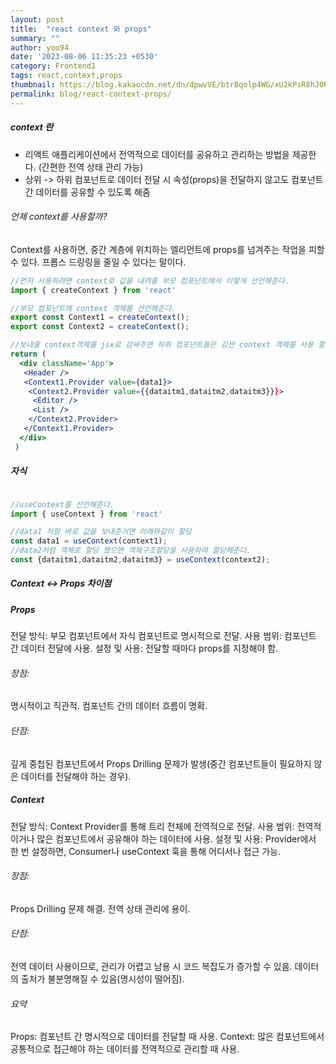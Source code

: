 ```yaml
---
layout: post
title:  "react context 와 props"
summary: ""
author: yoo94
date: '2023-08-06 11:35:23 +0530'
category: Frontend1
tags: react,context,props
thumbnail: https://blog.kakaocdn.net/dn/dpwvVE/btrBqolp4WG/xU2kPsR8hJ0Rpx9B1LSoZ1/img.png
permalink: blog/react-context-props/
---
```


##### context 란
- 리액트 애플리케이션에서 전역적으로 데이터를 공유하고 관리하는 방법을 제공한다. (간편한 전역 상태 관리 가능)
-  상위 -> 하위 컴포넌트로 데이터 전달 시 속성(props)을 전달하지 않고도 컴포넌트 간 데이터를 공유할 수 있도록 해줌

###### 언제 context를 사용할까?
Context를 사용하면, 중간 계층에 위치하는 엘리먼트에 props를 넘겨주는 작업을 피할 수 있다.
프롭스 드링링을 줄일 수 있다는 말이다.

```jsx
//먼저 사용하려면 context로 값을 내려줄 부모 컴포넌트에서 이렇게 선언해준다.
import { createContext } from 'react'

//부모 컴포넌트에 context 객체를 선언해준다.
export const Context1 = createContext();
export const Context2 = createContext();

//보내줄 context객체를 jsx로 감싸주면 하위 컴포넌트들은 감싼 context 객체를 사용 할 수 있다. context도 객체이기 때문에 바로 넣지는 못하고 Context1.Provider에 value에 넣어준다.
return (
  <div className='App'>
   <Header />
   <Context1.Provider value={data1}>
    <Context2.Provider value={{dataitm1,dataitm2,dataitm3}}}>
     <Editor />
     <List />
    </Context2.Provider>
   </Context1.Provider>
  </div>
 )
```

##### 자식
```jsx

//useContext를 선언해준다.
import { useContext } from 'react'

//data1 처럼 바로 값을 보내준거면 아래와같이 할당
const data1 = useContext(context1);
//data2처럼 객체로 할당 했으면 객체구조할당을 사용하여 할당해준다.
const {dataitm1,dataitm2,dataitm3} = useContext(context2);
```


##### Context <-> Props 차이점

##### Props
전달 방식: 부모 컴포넌트에서 자식 컴포넌트로 명시적으로 전달.
사용 범위: 컴포넌트 간 데이터 전달에 사용.
설정 및 사용: 전달할 때마다 props를 지정해야 함.
###### 장점:
명시적이고 직관적.
컴포넌트 간의 데이터 흐름이 명확.
###### 단점:
깊게 중첩된 컴포넌트에서 Props Drilling 문제가 발생(중간 컴포넌트들이 필요하지 않은 데이터를 전달해야 하는 경우).


##### Context
전달 방식: Context Provider를 통해 트리 전체에 전역적으로 전달.
사용 범위: 전역적이거나 많은 컴포넌트에서 공유해야 하는 데이터에 사용.
설정 및 사용: Provider에서 한 번 설정하면, Consumer나 useContext 훅을 통해 어디서나 접근 가능.

###### 장점:
Props Drilling 문제 해결.
전역 상태 관리에 용이.

###### 단점:
전역 데이터 사용이므로, 관리가 어렵고 남용 시 코드 복잡도가 증가할 수 있음.
데이터의 출처가 불분명해질 수 있음(명시성이 떨어짐).

###### 요약
Props: 컴포넌트 간 명시적으로 데이터를 전달할 때 사용.
Context: 많은 컴포넌트에서 공통적으로 접근해야 하는 데이터를 전역적으로 관리할 때 사용.
